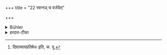 +++
title = "22 स्वप्नञ् च वर्जयेत्"

+++

<details><summary>Bühler</summary>

22. And he shall avoid sleep (whilst his teacher is awake).
</details>

<details><summary>हरदत्त-टीका</summary>

## सूत्रम्
स्वप्नं च वर्जयेत् ॥ २२ ॥  
### टिप्पनी
पूर्व'मदिवास्वापी'(१. २. २८)त्यनेन [^२]दिवास्वापः प्रतिषिद्धः। अनेन रात्रावपि यावदाचार्यों न स्वपिति, तावन्तं कालं स्वापः प्रतिषिध्यते।  स्वप्नकथनं वर्जयेदित्येके ॥ २२ ॥  

[^२]:  

    दिवास्वापप्रतिषेधः इति, क. पु.
</details>
